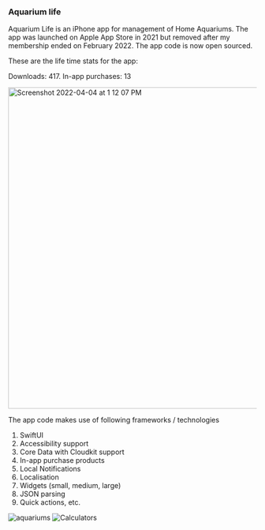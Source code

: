 ### Aquarium life

Aquarium Life is an iPhone app for management of Home Aquariums. The app was launched on Apple App Store in 2021 but removed after my membership ended on February 2022. The app code is now open sourced.

These are the life time stats for the app:

Downloads: 417. In-app purchases: 13

<img width="651" alt="Screenshot 2022-04-04 at 1 12 07 PM" src="https://user-images.githubusercontent.com/62758655/161500704-41f095ce-c607-427b-8279-506625847c99.png">




The app code makes use of following frameworks / technologies
1. SwiftUI
2. Accessibility support
3. Core Data with Cloudkit support
4. In-app purchase products
5. Local Notifications
6. Localisation
7. Widgets (small, medium, large)
8. JSON parsing
9. Quick actions, etc.


![aquariums](https://user-images.githubusercontent.com/62758655/161528565-cc859f06-654a-4490-a9d6-8289060932df.gif)
![Calculators](https://user-images.githubusercontent.com/62758655/161528919-5d5540e9-b1a2-4337-8c5b-5021021d8f3d.gif)
